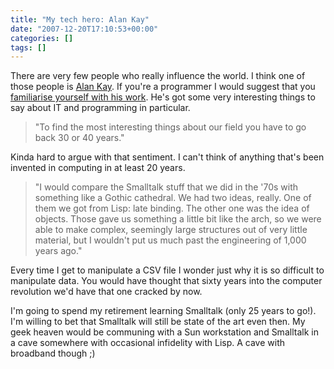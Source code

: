 ```yaml
---
title: "My tech hero: Alan Kay"
date: "2007-12-20T17:10:53+00:00"
categories: []
tags: []
---
```


There are very few people who really influence the world. I think one of those people is <a href="http://en.wikipedia.org/wiki/Alan_Kay">Alan Kay</a>. If you're a programmer I would suggest that you <a href="http://www.mprove.de/diplom/referencesKay.html">familiarise yourself with his work</a>. He's got some very interesting things to say about IT and programming in particular.

<blockquote>"To find the most interesting things about our field you have to go back 30 or 40 years."</blockquote>

Kinda hard to argue with that sentiment. I can't think of anything that's been invented in computing in at least 20 years.

<blockquote>"I would compare the Smalltalk stuff that we did in the '70s with something like a Gothic cathedral. We had two ideas, really. One of them we got from Lisp: late binding. The other one was the idea of objects. Those gave us something a little bit like the arch, so we were able to make complex, seemingly large structures out of very little material, but I wouldn't put us much past the engineering of 1,000 years ago."</blockquote>

Every time I get to manipulate a CSV file I wonder just why it is so difficult to manipulate data. You would have thought that sixty years into the computer revolution we'd have that one cracked by now.

I'm going to spend my retirement learning Smalltalk (only 25 years to go!). I'm willing to bet that Smalltalk will still be state of the art even then. My geek heaven would be communing with a Sun workstation and Smalltalk in a cave somewhere with occasional infidelity with Lisp. A cave with broadband though ;)
